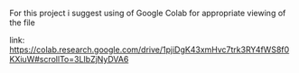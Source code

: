 For this project i suggest using of Google Colab for appropriate viewing of the file  

link: https://colab.research.google.com/drive/1pjiDgK43xmHvc7trk3RY4fWS8f0KXiuW#scrollTo=3LIbZjNyDVA6
